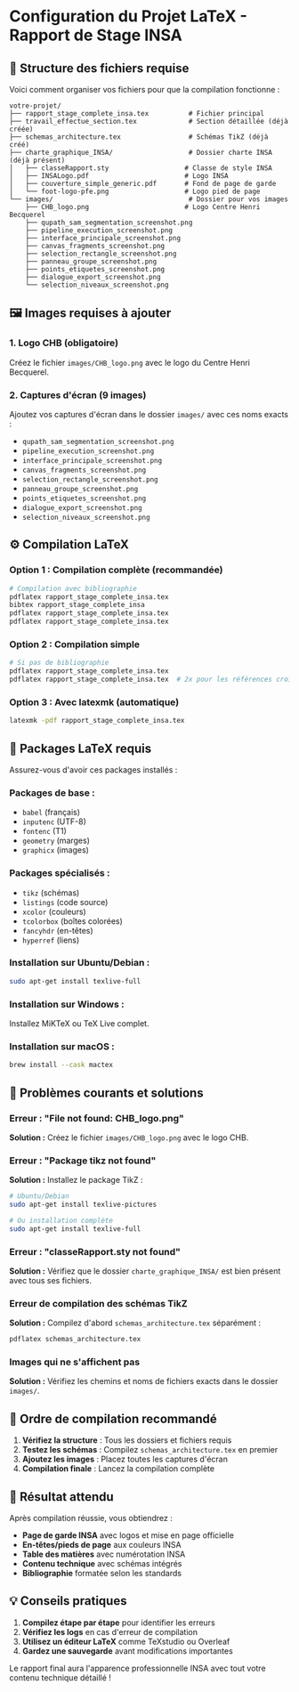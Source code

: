 # Configuration du Projet LaTeX - Rapport de Stage INSA

## 📁 Structure des fichiers requise

Voici comment organiser vos fichiers pour que la compilation fonctionne :

```
votre-projet/
├── rapport_stage_complete_insa.tex          # Fichier principal
├── travail_effectue_section.tex             # Section détaillée (déjà créée)
├── schemas_architecture.tex                 # Schémas TikZ (déjà créé)
├── charte_graphique_INSA/                   # Dossier charte INSA (déjà présent)
│   ├── classeRapport.sty                   # Classe de style INSA
│   ├── INSALogo.pdf                        # Logo INSA
│   ├── couverture_simple_generic.pdf       # Fond de page de garde
│   └── foot-logo-pfe.png                   # Logo pied de page
└── images/                                  # Dossier pour vos images
    ├── CHB_logo.png                        # Logo Centre Henri Becquerel
    ├── qupath_sam_segmentation_screenshot.png
    ├── pipeline_execution_screenshot.png
    ├── interface_principale_screenshot.png
    ├── canvas_fragments_screenshot.png
    ├── selection_rectangle_screenshot.png
    ├── panneau_groupe_screenshot.png
    ├── points_etiquetes_screenshot.png
    ├── dialogue_export_screenshot.png
    └── selection_niveaux_screenshot.png
```

## 🖼️ Images requises à ajouter

### 1. Logo CHB (obligatoire)
Créez le fichier `images/CHB_logo.png` avec le logo du Centre Henri Becquerel.

### 2. Captures d'écran (9 images)
Ajoutez vos captures d'écran dans le dossier `images/` avec ces noms exacts :

- `qupath_sam_segmentation_screenshot.png`
- `pipeline_execution_screenshot.png`  
- `interface_principale_screenshot.png`
- `canvas_fragments_screenshot.png`
- `selection_rectangle_screenshot.png`
- `panneau_groupe_screenshot.png`
- `points_etiquetes_screenshot.png`
- `dialogue_export_screenshot.png`
- `selection_niveaux_screenshot.png`

## ⚙️ Compilation LaTeX

### Option 1 : Compilation complète (recommandée)
```bash
# Compilation avec bibliographie
pdflatex rapport_stage_complete_insa.tex
bibtex rapport_stage_complete_insa
pdflatex rapport_stage_complete_insa.tex
pdflatex rapport_stage_complete_insa.tex
```

### Option 2 : Compilation simple
```bash
# Si pas de bibliographie
pdflatex rapport_stage_complete_insa.tex
pdflatex rapport_stage_complete_insa.tex  # 2x pour les références croisées
```

### Option 3 : Avec latexmk (automatique)
```bash
latexmk -pdf rapport_stage_complete_insa.tex
```

## 🔧 Packages LaTeX requis

Assurez-vous d'avoir ces packages installés :

### Packages de base :
- `babel` (français)
- `inputenc` (UTF-8)
- `fontenc` (T1)
- `geometry` (marges)
- `graphicx` (images)

### Packages spécialisés :
- `tikz` (schémas)
- `listings` (code source)
- `xcolor` (couleurs)
- `tcolorbox` (boîtes colorées)
- `fancyhdr` (en-têtes)
- `hyperref` (liens)

### Installation sur Ubuntu/Debian :
```bash
sudo apt-get install texlive-full
```

### Installation sur Windows :
Installez MiKTeX ou TeX Live complet.

### Installation sur macOS :
```bash
brew install --cask mactex
```

## 🚨 Problèmes courants et solutions

### Erreur : "File not found: CHB_logo.png"
**Solution :** Créez le fichier `images/CHB_logo.png` avec le logo CHB.

### Erreur : "Package tikz not found"
**Solution :** Installez le package TikZ :
```bash
# Ubuntu/Debian
sudo apt-get install texlive-pictures

# Ou installation complète
sudo apt-get install texlive-full
```

### Erreur : "classeRapport.sty not found"
**Solution :** Vérifiez que le dossier `charte_graphique_INSA/` est bien présent avec tous ses fichiers.

### Erreur de compilation des schémas TikZ
**Solution :** Compilez d'abord `schemas_architecture.tex` séparément :
```bash
pdflatex schemas_architecture.tex
```

### Images qui ne s'affichent pas
**Solution :** Vérifiez les chemins et noms de fichiers exacts dans le dossier `images/`.

## 📝 Ordre de compilation recommandé

1. **Vérifiez la structure** : Tous les dossiers et fichiers requis
2. **Testez les schémas** : Compilez `schemas_architecture.tex` en premier
3. **Ajoutez les images** : Placez toutes les captures d'écran
4. **Compilation finale** : Lancez la compilation complète

## 🎯 Résultat attendu

Après compilation réussie, vous obtiendrez :
- **Page de garde INSA** avec logos et mise en page officielle
- **En-têtes/pieds de page** aux couleurs INSA
- **Table des matières** avec numérotation INSA
- **Contenu technique** avec schémas intégrés
- **Bibliographie** formatée selon les standards

## 💡 Conseils pratiques

1. **Compilez étape par étape** pour identifier les erreurs
2. **Vérifiez les logs** en cas d'erreur de compilation
3. **Utilisez un éditeur LaTeX** comme TeXstudio ou Overleaf
4. **Gardez une sauvegarde** avant modifications importantes

Le rapport final aura l'apparence professionnelle INSA avec tout votre contenu technique détaillé !